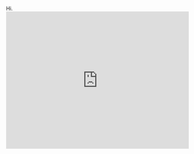 Hi. 
<embed src="https://drive.google.com/viewerng/
viewer?embedded=true&url=http://example.com/the.pdf" width="500" height="375">
